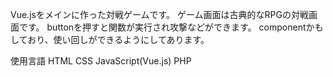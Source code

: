 Vue.jsをメインに作った対戦ゲームです。
ゲーム画面は古典的なRPGの対戦画面です。
buttonを押すと関数が実行され攻撃などができます。
componentかもしており、使い回しができるようにしてあります。

使用言語
HTML CSS JavaScript(Vue.js) PHP

